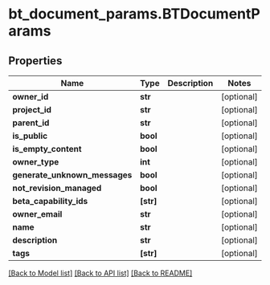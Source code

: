 # bt_document_params.BTDocumentParams

## Properties
Name | Type | Description | Notes
------------ | ------------- | ------------- | -------------
**owner_id** | **str** |  | [optional] 
**project_id** | **str** |  | [optional] 
**parent_id** | **str** |  | [optional] 
**is_public** | **bool** |  | [optional] 
**is_empty_content** | **bool** |  | [optional] 
**owner_type** | **int** |  | [optional] 
**generate_unknown_messages** | **bool** |  | [optional] 
**not_revision_managed** | **bool** |  | [optional] 
**beta_capability_ids** | **[str]** |  | [optional] 
**owner_email** | **str** |  | [optional] 
**name** | **str** |  | [optional] 
**description** | **str** |  | [optional] 
**tags** | **[str]** |  | [optional] 

[[Back to Model list]](../README.md#documentation-for-models) [[Back to API list]](../README.md#documentation-for-api-endpoints) [[Back to README]](../README.md)


